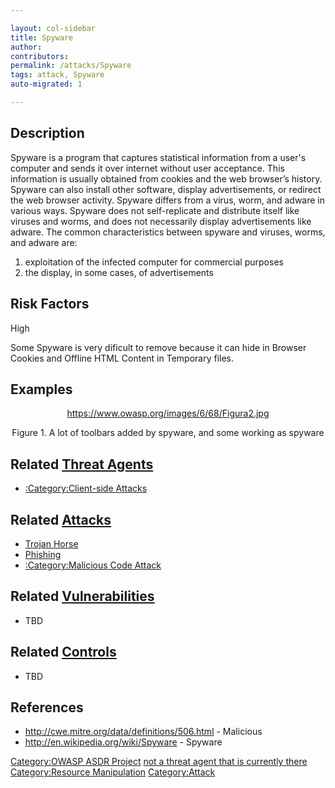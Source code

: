 ```yaml
---

layout: col-sidebar
title: Spyware
author: 
contributors: 
permalink: /attacks/Spyware
tags: attack, Spyware
auto-migrated: 1

---
```


## Description

Spyware is a program that captures statistical information from a user's
computer and sends it over internet without user acceptance. This
information is usually obtained from cookies and the web browser’s
history. Spyware can also install other software, display
advertisements, or redirect the web browser activity. Spyware differs
from a virus, worm, and adware in various ways. Spyware does not
self-replicate and distribute itself like viruses and worms, and does
not necessarily display advertisements like adware. The common
characteristics between spyware and viruses, worms, and adware are:

1.  exploitation of the infected computer for commercial purposes
2.  the display, in some cases, of advertisements

## Risk Factors

High

Some Spyware is very dificult to remove because it can hide in Browser
Cookies and Offline HTML Content in Temporary files.

## Examples

<center>

<https://www.owasp.org/images/6/68/Figura2.jpg>

Figure 1. A lot of toolbars added by spyware, and some working as
spyware

</center>

## Related [Threat Agents](Threat_Agents "wikilink")

  - [:Category:Client-side
    Attacks](:Category:Client-side_Attacks "wikilink")

## Related [Attacks](Attacks "wikilink")

  - [Trojan Horse](Trojan_Horse "wikilink")
  - [Phishing](Phishing "wikilink")
  - [:Category:Malicious Code
    Attack](:Category:Malicious_Code_Attack "wikilink")

## Related [Vulnerabilities](Vulnerabilities "wikilink")

  - TBD

## Related [Controls](Controls "wikilink")

  - TBD

## References

  - <http://cwe.mitre.org/data/definitions/506.html> - Malicious
  - <http://en.wikipedia.org/wiki/Spyware> - Spyware

[Category:OWASP ASDR Project](Category:OWASP_ASDR_Project "wikilink")
[not a threat agent that is currently there](Category:FIXME "wikilink")
[Category:Resource
Manipulation](Category:Resource_Manipulation "wikilink")
[Category:Attack](Category:Attack "wikilink")
